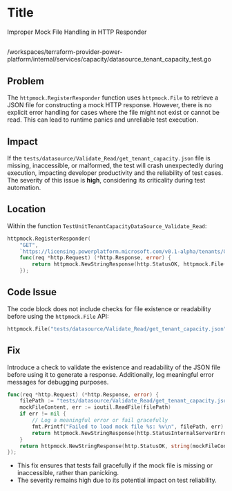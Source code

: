 # Title

Improper Mock File Handling in HTTP Responder

##

/workspaces/terraform-provider-power-platform/internal/services/capacity/datasource_tenant_capacity_test.go

## Problem

The `httpmock.RegisterResponder` function uses `httpmock.File` to retrieve a JSON file for constructing a mock HTTP response. However, there is no explicit error handling for cases where the file might not exist or cannot be read. This can lead to runtime panics and unreliable test execution.

## Impact

If the `tests/datasource/Validate_Read/get_tenant_capacity.json` file is missing, inaccessible, or malformed, the test will crash unexpectedly during execution, impacting developer productivity and the reliability of test cases. The severity of this issue is **high**, considering its criticality during test automation.

## Location

Within the function `TestUnitTenantCapacityDataSource_Validate_Read`:

```go
httpmock.RegisterResponder(
	"GET",
	`https://licensing.powerplatform.microsoft.com/v0.1-alpha/tenants/00000000-0000-0000-0000-000000000001/TenantCapacity`,
	func(req *http.Request) (*http.Response, error) {
		return httpmock.NewStringResponse(http.StatusOK, httpmock.File("tests/datasource/Validate_Read/get_tenant_capacity.json").String()), nil
	});
```

## Code Issue

The code block does not include checks for file existence or readability before using the `httpmock.File` API:

```go
httpmock.File("tests/datasource/Validate_Read/get_tenant_capacity.json").String()
```

## Fix

Introduce a check to validate the existence and readability of the JSON file before using it to generate a response. Additionally, log meaningful error messages for debugging purposes.

```go
func(req *http.Request) (*http.Response, error) {
	filePath := "tests/datasource/Validate_Read/get_tenant_capacity.json"
	mockFileContent, err := ioutil.ReadFile(filePath)
	if err != nil {
		// Log a meaningful error or fail gracefully
		fmt.Printf("Failed to load mock file %s: %v\n", filePath, err)
		return httpmock.NewStringResponse(http.StatusInternalServerError, ""), nil
	}
	return httpmock.NewStringResponse(http.StatusOK, string(mockFileContent)), nil
});
```

- This fix ensures that tests fail gracefully if the mock file is missing or inaccessible, rather than panicking.
- The severity remains high due to its potential impact on test reliability.
